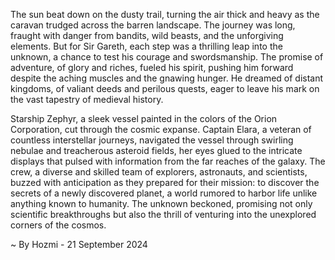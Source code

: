 
The sun beat down on the dusty trail, turning the air thick and heavy as the caravan trudged across the barren landscape. The journey was long, fraught with danger from bandits, wild beasts, and the unforgiving elements. But for Sir Gareth, each step was a thrilling leap into the unknown, a chance to test his courage and swordsmanship. The promise of adventure, of glory and riches, fueled his spirit, pushing him forward despite the aching muscles and the gnawing hunger.  He dreamed of distant kingdoms, of valiant deeds and perilous quests, eager to leave his mark on the vast tapestry of medieval history.

Starship Zephyr, a sleek vessel painted in the colors of the Orion Corporation, cut through the cosmic expanse. Captain Elara, a veteran of countless interstellar journeys, navigated the vessel through swirling nebulae and treacherous asteroid fields, her eyes glued to the intricate displays that pulsed with information from the far reaches of the galaxy. The crew, a diverse and skilled team of explorers, astronauts, and scientists, buzzed with anticipation as they prepared for their mission: to discover the secrets of a newly discovered planet, a world rumored to harbor life unlike anything known to humanity.  The unknown beckoned, promising not only scientific breakthroughs but also the thrill of venturing into the unexplored corners of the cosmos. 

~ By Hozmi - 21 September 2024
